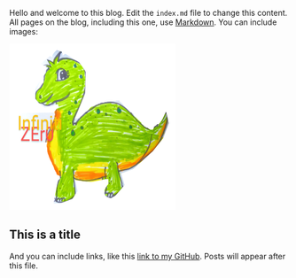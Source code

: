 Hello and welcome to this blog. Edit the `index.md` file to change this content. All pages on the blog, including this one, use [Markdown](https://guides.github.com/features/mastering-markdown/). You can include images:

![Image of fast.ai logo](images/blog-thumb.png)

## This is a title

And you can include links, like this [link to my GitHub]([https://www.fast.ai](https://github.com/InfinitiZEr0)). Posts will appear after this file. 
